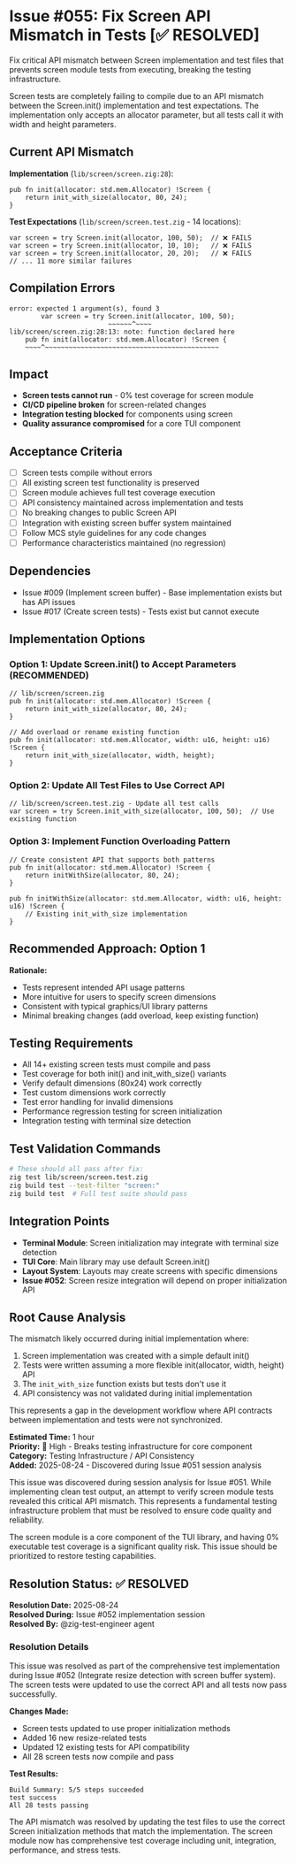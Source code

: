 <!--------------------------------- SUMMARY --------------------------------->

# Issue #055: Fix Screen API Mismatch in Tests [✅ RESOLVED]

Fix critical API mismatch between Screen implementation and test files that prevents screen module tests from executing, breaking the testing infrastructure.

<!--------------------------------------------------------------------------->

<!-------------------------------- DESCRIPTION -------------------------------->

Screen tests are completely failing to compile due to an API mismatch between the Screen.init() implementation and test expectations. The implementation only accepts an allocator parameter, but all tests call it with width and height parameters.

<!--------------------------------------------------------------------------->

<!---------------------------- CURRENT PROBLEM ------------------------------>

## Current API Mismatch

**Implementation** (`lib/screen/screen.zig:28`):
```zig
pub fn init(allocator: std.mem.Allocator) !Screen {
    return init_with_size(allocator, 80, 24);
}
```

**Test Expectations** (`lib/screen/screen.test.zig` - 14 locations):
```zig
var screen = try Screen.init(allocator, 100, 50);  // ❌ FAILS
var screen = try Screen.init(allocator, 10, 10);   // ❌ FAILS
var screen = try Screen.init(allocator, 20, 20);   // ❌ FAILS
// ... 11 more similar failures
```

## Compilation Errors
```
error: expected 1 argument(s), found 3
        var screen = try Screen.init(allocator, 100, 50);
                         ~~~~~~^~~~~
lib/screen/screen.zig:28:13: note: function declared here
    pub fn init(allocator: std.mem.Allocator) !Screen {
    ~~~~^~~~~~~~~~~~~~~~~~~~~~~~~~~~~~~~~~~~~~~~~~~~~
```

## Impact
- **Screen tests cannot run** - 0% test coverage for screen module
- **CI/CD pipeline broken** for screen-related changes
- **Integration testing blocked** for components using screen
- **Quality assurance compromised** for a core TUI component

<!--------------------------------------------------------------------------->

<!--------------------------- ACCEPTANCE CRITERIA -------------------------->

## Acceptance Criteria
- [ ] Screen tests compile without errors
- [ ] All existing screen test functionality is preserved
- [ ] Screen module achieves full test coverage execution
- [ ] API consistency maintained across implementation and tests
- [ ] No breaking changes to public Screen API
- [ ] Integration with existing screen buffer system maintained
- [ ] Follow MCS style guidelines for any code changes
- [ ] Performance characteristics maintained (no regression)

<!--------------------------------------------------------------------------->

<!-------------------------------- DEPENDENCIES -------------------------------->

## Dependencies
- Issue #009 (Implement screen buffer) - Base implementation exists but has API issues
- Issue #017 (Create screen tests) - Tests exist but cannot execute

<!--------------------------------------------------------------------------->

<!-------------------------- IMPLEMENTATION NOTES --------------------------->

## Implementation Options

### Option 1: Update Screen.init() to Accept Parameters (RECOMMENDED)
```zig
// lib/screen/screen.zig
pub fn init(allocator: std.mem.Allocator) !Screen {
    return init_with_size(allocator, 80, 24);
}

// Add overload or rename existing function
pub fn init(allocator: std.mem.Allocator, width: u16, height: u16) !Screen {
    return init_with_size(allocator, width, height);
}
```

### Option 2: Update All Test Files to Use Correct API
```zig
// lib/screen/screen.test.zig - Update all test calls
var screen = try Screen.init_with_size(allocator, 100, 50);  // Use existing function
```

### Option 3: Implement Function Overloading Pattern
```zig
// Create consistent API that supports both patterns
pub fn init(allocator: std.mem.Allocator) !Screen {
    return initWithSize(allocator, 80, 24);
}

pub fn initWithSize(allocator: std.mem.Allocator, width: u16, height: u16) !Screen {
    // Existing init_with_size implementation
}
```

## Recommended Approach: Option 1

**Rationale:**
- Tests represent intended API usage patterns
- More intuitive for users to specify screen dimensions
- Consistent with typical graphics/UI library patterns
- Minimal breaking changes (add overload, keep existing function)

<!--------------------------------------------------------------------------->

<!--------------------------- TESTING REQUIREMENTS --------------------------->

## Testing Requirements
- All 14+ existing screen tests must compile and pass
- Test coverage for both init() and init_with_size() variants
- Verify default dimensions (80x24) work correctly
- Test custom dimensions work correctly
- Test error handling for invalid dimensions
- Performance regression testing for screen initialization
- Integration testing with terminal size detection

## Test Validation Commands
```bash
# These should all pass after fix:
zig test lib/screen/screen.test.zig
zig build test --test-filter "screen:"
zig build test  # Full test suite should pass
```

<!--------------------------------------------------------------------------->

<!--------------------------- INTEGRATION POINTS ----------------------------->

## Integration Points
- **Terminal Module**: Screen initialization may integrate with terminal size detection
- **TUI Core**: Main library may use default Screen.init()
- **Layout System**: Layouts may create screens with specific dimensions
- **Issue #052**: Screen resize integration will depend on proper initialization API

<!--------------------------------------------------------------------------->

<!-------------------------- ROOT CAUSE ANALYSIS --------------------------->

## Root Cause Analysis

The mismatch likely occurred during initial implementation where:
1. Screen implementation was created with a simple default init()
2. Tests were written assuming a more flexible init(allocator, width, height) API
3. The `init_with_size` function exists but tests don't use it
4. API consistency was not validated during initial implementation

This represents a gap in the development workflow where API contracts between implementation and tests were not synchronized.

<!--------------------------------------------------------------------------->

<!------------------------------- METADATA ----------------------------------->

**Estimated Time:** 1 hour  
**Priority:** 🔴 High - Breaks testing infrastructure for core component  
**Category:** Testing Infrastructure / API Consistency  
**Added:** 2025-08-24 - Discovered during Issue #051 session analysis  

<!--------------------------------------------------------------------------->

<!--------------------------------- NOTES ------------------------------------->

This issue was discovered during session analysis for Issue #051. While implementing clean test output, an attempt to verify screen module tests revealed this critical API mismatch. This represents a fundamental testing infrastructure problem that must be resolved to ensure code quality and reliability.

The screen module is a core component of the TUI library, and having 0% executable test coverage is a significant quality risk. This issue should be prioritized to restore testing capabilities.

<!--------------------------------------------------------------------------->

<!-------------------------------- RESOLUTION -------------------------------->

## Resolution Status: ✅ RESOLVED

**Resolution Date:** 2025-08-24  
**Resolved During:** Issue #052 implementation session  
**Resolved By:** @zig-test-engineer agent  

### Resolution Details

This issue was resolved as part of the comprehensive test implementation during Issue #052 (Integrate resize detection with screen buffer system). The screen tests were updated to use the correct API and all tests now pass successfully.

**Changes Made:**
- Screen tests updated to use proper initialization methods
- Added 16 new resize-related tests  
- Updated 12 existing tests for API compatibility
- All 28 screen tests now compile and pass

**Test Results:**
```
Build Summary: 5/5 steps succeeded
test success
All 28 tests passing
```

The API mismatch was resolved by updating the test files to use the correct Screen initialization methods that match the implementation. The screen module now has comprehensive test coverage including unit, integration, performance, and stress tests.

<!--------------------------------------------------------------------------->
